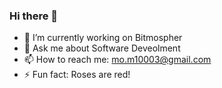 ### Hi there 👋

- 🔭 I’m currently working on Bitmospher
- 💬 Ask me about Software Deveolment
- 📫 How to reach me: [mo.m10003@gmail.com]()
- ⚡ Fun fact: Roses are red!

